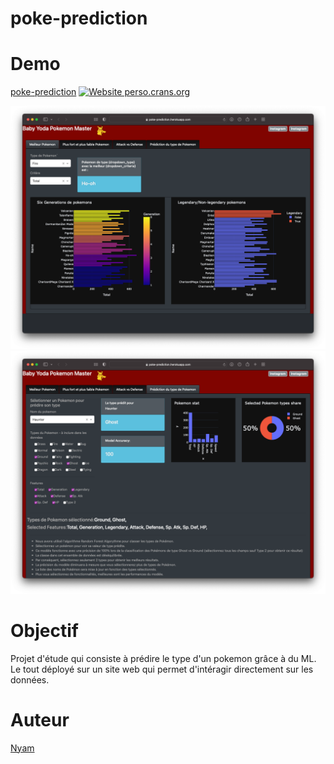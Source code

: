 # poke-prediction


# Demo

[poke-prediction](https://poke-prediction.herokuapp.com)   [![Website perso.crans.org](https://img.shields.io/website-up-down-green-red/http/perso.crans.org.svg)](http://perso.crans.org/)

![alt text](https://github.com/skyclanlourro/poke-prediction/blob/main/demo1.png?raw=true)
![alt text](https://github.com/skyclanlourro/poke-prediction/blob/main/demo2.png?raw=true)

# Objectif

Projet d'étude qui consiste à prédire le type d'un pokemon grâce à du ML. Le tout déployé sur un site web qui permet d'intéragir directement sur les données.

# Auteur

[Nyam](https://github.com/skyclanlourro)
